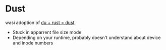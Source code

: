 # Dust

wasi adoption of [du + rust = dust](https://github.com/bootandy/dust).

* Stuck in apparrent file size mode
* Depending on your runtime, probably doesn't understand about device and inode numbers
